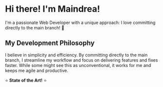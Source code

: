 # Hi there! I'm Maindrea!

I'm a passionate Web Developer with a unique approach: I love committing directly to the main branch! 🚀



## My Development Philosophy

I believe in simplicity and efficiency. By committing directly to the main branch, I streamline my workflow and focus on delivering features and fixes faster.
While some might see this as unconventional, it works for me and keeps me agile and productive.

⭐ **State of the Art!** ⭐
